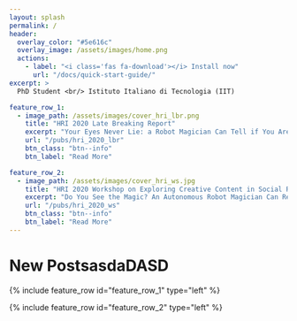 ```yaml
---
layout: splash
permalink: /
header:
  overlay_color: "#5e616c"
  overlay_image: /assets/images/home.png
  actions:
    - label: "<i class='fas fa-download'></i> Install now"
      url: "/docs/quick-start-guide/"
excerpt: >
  PhD Student <br/> Istituto Italiano di Tecnologia (IIT)

feature_row_1:
  - image_path: /assets/images/cover_hri_lbr.png
    title: "HRI 2020 Late Breaking Report"
    excerpt: "Your Eyes Never Lie: a Robot Magician Can Tell if You Are Lying"
    url: "/pubs/hri_2020_lbr"
    btn_class: "btn--info"
    btn_label: "Read More"

feature_row_2:
  - image_path: /assets/images/cover_hri_ws.jpg
    title: "HRI 2020 Workshop on Exploring Creative Content in Social Robotics"
    excerpt: "Do You See the Magic? An Autonomous Robot Magician Can Read Your Mind"
    url: "/pubs/hri_2020_ws"
    btn_class: "btn--info"
    btn_label: "Read More"   
---
```


# New PostsasdaDASD

{% include feature_row  id="feature_row_1" type="left" %}

{% include feature_row  id="feature_row_2" type="left" %}